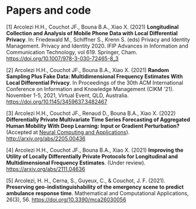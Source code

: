 # Papers and code

[1] Arcolezi H.H., Couchot JF., Bouna B.A., Xiao X. (2021) **Longitudinal Collection and Analysis of Mobile Phone Data with Local Differential Privacy**. In: Friedewald M., Schiffner S., Krenn S. (eds) Privacy and Identity Management. Privacy and Identity 2020. IFIP Advances in Information and Communication Technology, vol 619. Springer, Cham. https://doi.org/10.1007/978-3-030-72465-8_3

[2] Arcolezi H.H., Couchot JF., Bouna B.A., Xiao X. (2021) **Random Sampling Plus Fake Data: Multidimensional Frequency Estimates With Local Differential Privacy**. In Proceedings of the 30th ACM International Conference on Information and Knowledge Management (CIKM '21). November 1-5, 2021, Virtual Event, QLD, Australia. https://doi.org/10.1145/3459637.3482467

[3] Arcolezi H.H., Couchot JF., Renaud D., Bouna B.A., Xiao X. (2022) **Differentially Private Multivariate Time Series Forecasting of Aggregated Human Mobility With Deep Learning: Input or Gradient Perturbation?** (Accepted at [Neural Computing and Applications](https://www.springer.com/journal/521)). http://arxiv.org/abs/2205.00436

[4] Arcolezi H.H., Couchot JF., Bouna B.A., Xiao X. (2021) **Improving the Utility of Locally Differentially Private Protocols for Longitudinal and Multidimensional Frequency Estimates**. (Under review). https://arxiv.org/abs/2111.04636

[5] Arcolezi, H. H., Cerna, S., Guyeux, C., & Couchot, J. F. (2021). **Preserving geo-indistinguishability of the emergency scene to predict ambulance response time**. Mathematical and Computational Applications, 26(3), 56. https://doi.org/10.3390/mca26030056
